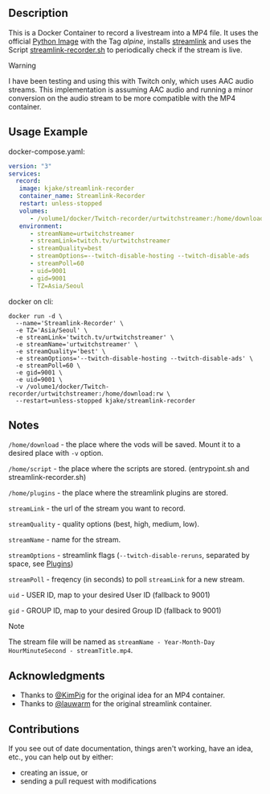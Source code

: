 ## Description

This is a Docker Container to record a livestream into a MP4 file. It uses the official [Python Image](https://hub.docker.com/_/python) with the Tag *alpine*, installs [streamlink](https://github.com/streamlink/streamlink) and uses the Script [streamlink-recorder.sh](https://raw.githubusercontent.com/lauwarm/docker-streamlink-recorder/main/streamlink-recorder.sh) to periodically check if the stream is live.

> [!WARNING]
> I have been testing and using this with Twitch only, which uses AAC audio streams. This implementation is assuming AAC audio and running a minor conversion on the audio stream to be more compatible with the MP4 container.

## Usage Example

docker-compose.yaml:
```yaml
version: "3"
services:
  record:
   image: kjake/streamlink-recorder
   container_name: Streamlink-Recorder
   restart: unless-stopped
   volumes:
      - /volume1/docker/Twitch-recorder/urtwitchstreamer:/home/download
   environment:
      - streamName=urtwitchstreamer
      - streamLink=twitch.tv/urtwitchstreamer
      - streamQuality=best
      - streamOptions=--twitch-disable-hosting --twitch-disable-ads
      - streamPoll=60
      - uid=9001
      - gid=9001
      - TZ=Asia/Seoul
```

docker on cli:
```shell
docker run -d \
  --name='Streamlink-Recorder' \
  -e TZ='Asia/Seoul' \
  -e streamLink='twitch.tv/urtwitchstreamer' \
  -e streamName='urtwitchstreamer' \
  -e streamQuality='best' \
  -e streamOptions='--twitch-disable-hosting --twitch-disable-ads' \
  -e streamPoll=60 \
  -e gid=9001 \
  -e uid=9001 \
  -v /volume1/docker/Twitch-recorder/urtwitchstreamer:/home/download:rw \
  --restart=unless-stopped kjake/streamlink-recorder
```

## Notes

`/home/download` - the place where the vods will be saved. Mount it to a desired place with `-v` option.

`/home/script` - the place where the scripts are stored. (entrypoint.sh and streamlink-recorder.sh)

`/home/plugins` - the place where the streamlink plugins are stored.

`streamLink` - the url of the stream you want to record.

`streamQuality` - quality options (best, high, medium, low).

`streamName` - name for the stream.

`streamOptions` - streamlink flags (`--twitch-disable-reruns`, separated by space, see [Plugins](https://streamlink.github.io/plugins.html))

`streamPoll` - freqency (in seconds) to poll `streamLink` for a new stream.

`uid` - USER ID, map to your desired User ID (fallback to 9001)

`gid` - GROUP ID, map to your desired Group ID (fallback to 9001)

> [!NOTE]
> The stream file will be named as `streamName - Year-Month-Day HourMinuteSecond - streamTitle.mp4`.

## Acknowledgments
- Thanks to [@KimPig](https://github.com/KimPig/streamlink-recorder-mp4) for the original idea for an MP4 container.
- Thanks to [@lauwarm](https://github.com/lauwarm/docker-streamlink-recorder) for the original streamlink container.

## Contributions

If you see out of date documentation, things aren't working, have an idea, etc., you can help out by either:
- creating an issue, or
- sending a pull request with modifications
